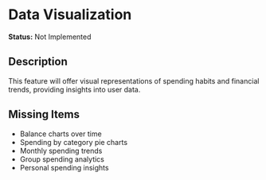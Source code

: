 # Data Visualization

**Status:** Not Implemented

## Description
This feature will offer visual representations of spending habits and financial trends, providing insights into user data.

## Missing Items
- Balance charts over time
- Spending by category pie charts
- Monthly spending trends
- Group spending analytics
- Personal spending insights
